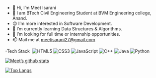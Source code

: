 - 👋 Hi, I’m Meet Isarani
- 🏫 I am BTech Civil Engineering Student at BVM Engineering college, Anand.
- 😍 I’m more interested in Software Development.
- 🌱 I’m currently learning Data Structures & Algorithms.
- 💞️ I’m looking for full time or internship opportunities.
- 📫 Mail me at meetisarani27@gmail.com 

-Tech Stack
![]()
![HTML5](https://img.shields.io/badge/html5-%23E34F26.svg?style=for-the-badge&logo=html5&logoColor=white)
![CSS3](https://img.shields.io/badge/css3-%231572B6.svg?style=for-the-badge&logo=css3&logoColor=white)
![JavaScript](https://img.shields.io/badge/javascript-%23323330.svg?style=for-the-badge&logo=javascript&logoColor=%23F7DF1E)
![C++](https://img.shields.io/badge/c++-%2300599C.svg?style=for-the-badge&logo=c%2B%2B&logoColor=white)
![Java](https://img.shields.io/badge/java-%23ED8B00.svg?style=for-the-badge&logo=java&logoColor=white)
![Python](https://img.shields.io/badge/python-3670A0?style=for-the-badge&logo=python&logoColor=ffdd54)

[![Meet’s github stats](https://github-readme-stats.vercel.app/api?username=meetisarani)](https://github.com/meetisarani)

[![Top Langs](https://github-readme-stats.vercel.app/api/top-langs/?username=meetisarani&layout=compact)](https://github.com/meetisarani)

<!---
meetisarani/meetisarani is a ✨ special ✨ repository because its `README.md` (this file) appears on your GitHub profile.
You can click the Preview link to take a look at your changes.
--->
